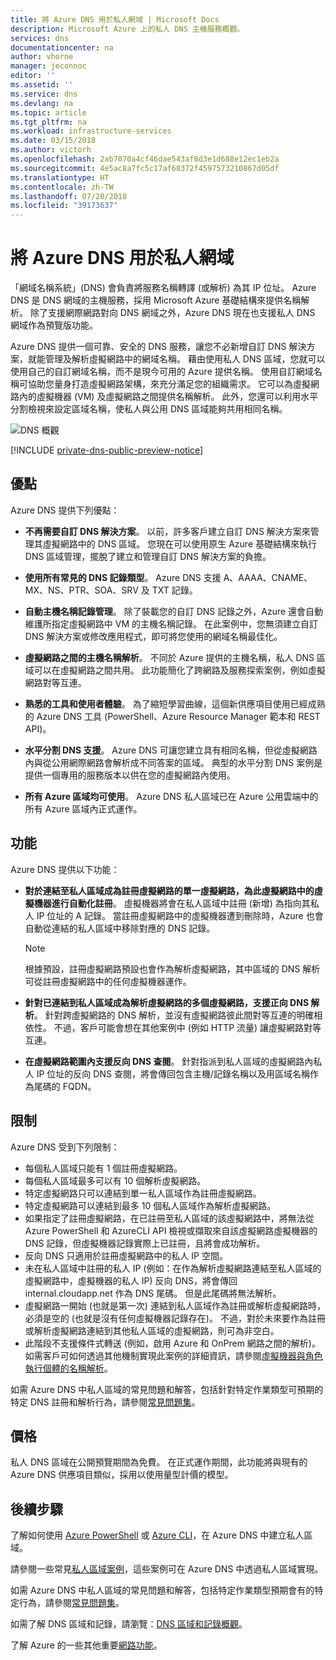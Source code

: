 ```yaml
---
title: 將 Azure DNS 用於私人網域 | Microsoft Docs
description: Microsoft Azure 上的私人 DNS 主機服務概觀。
services: dns
documentationcenter: na
author: vhorne
manager: jeconnoc
editor: ''
ms.assetid: ''
ms.service: dns
ms.devlang: na
ms.topic: article
ms.tgt_pltfrm: na
ms.workload: infrastructure-services
ms.date: 03/15/2018
ms.author: victorh
ms.openlocfilehash: 2ab7070a4cf46dae543af8d3e1d688e12ec1eb2a
ms.sourcegitcommit: 4e5ac8a7fc5c17af68372f4597573210867d05df
ms.translationtype: HT
ms.contentlocale: zh-TW
ms.lasthandoff: 07/20/2018
ms.locfileid: "39173637"
---
```

# <a name="use-azure-dns-for-private-domains"></a>將 Azure DNS 用於私人網域
「網域名稱系統」(DNS) 會負責將服務名稱轉譯 (或解析) 為其 IP 位址。 Azure DNS 是 DNS 網域的主機服務，採用 Microsoft Azure 基礎結構來提供名稱解析。 除了支援網際網路對向 DNS 網域之外，Azure DNS 現在也支援私人 DNS 網域作為預覽版功能。 
 
Azure DNS 提供一個可靠、安全的 DNS 服務，讓您不必新增自訂 DNS 解決方案，就能管理及解析虛擬網路中的網域名稱。 藉由使用私人 DNS 區域，您就可以使用自己的自訂網域名稱，而不是現今可用的 Azure 提供名稱。 使用自訂網域名稱可協助您量身打造虛擬網路架構，來充分滿足您的組織需求。 它可以為虛擬網路內的虛擬機器 (VM) 及虛擬網路之間提供名稱解析。 此外，您還可以利用水平分割檢視來設定區域名稱，使私人與公用 DNS 區域能夠共用相同名稱。

![DNS 概觀](./media/private-dns-overview/scenario.png)

[!INCLUDE [private-dns-public-preview-notice](../../includes/private-dns-public-preview-notice.md)]

## <a name="benefits"></a>優點

Azure DNS 提供下列優點：

* **不再需要自訂 DNS 解決方案**。 以前，許多客戶建立自訂 DNS 解決方案來管理其虛擬網路中的 DNS 區域。 您現在可以使用原生 Azure 基礎結構來執行 DNS 區域管理，擺脫了建立和管理自訂 DNS 解決方案的負擔。

* **使用所有常見的 DNS 記錄類型**。 Azure DNS 支援 A、AAAA、CNAME、MX、NS、PTR、SOA、SRV 及 TXT 記錄。

* **自動主機名稱記錄管理**。 除了裝載您的自訂 DNS 記錄之外，Azure 還會自動維護所指定虛擬網路中 VM 的主機名稱記錄。 在此案例中，您無須建立自訂 DNS 解決方案或修改應用程式，即可將您使用的網域名稱最佳化。

* **虛擬網路之間的主機名稱解析**。 不同於 Azure 提供的主機名稱，私人 DNS 區域可以在虛擬網路之間共用。 此功能簡化了跨網路及服務探索案例，例如虛擬網路對等互連。

* **熟悉的工具和使用者體驗**。 為了縮短學習曲線，這個新供應項目使用已經成熟的 Azure DNS 工具 (PowerShell、Azure Resource Manager 範本和 REST API)。

* **水平分割 DNS 支援**。 Azure DNS 可讓您建立具有相同名稱，但從虛擬網路內與從公用網際網路會解析成不同答案的區域。 典型的水平分割 DNS 案例是提供一個專用的服務版本以供在您的虛擬網路內使用。

* **所有 Azure 區域均可使用**。 Azure DNS 私人區域已在 Azure 公用雲端中的所有 Azure 區域內正式運作。 


## <a name="capabilities"></a>功能

Azure DNS 提供以下功能：
 
* **對於連結至私人區域成為註冊虛擬網路的單一虛擬網路，為此虛擬網路中的虛擬機器進行自動化註冊**。 虛擬機器將會在私人區域中註冊 (新增) 為指向其私人 IP 位址的 A 記錄。 當註冊虛擬網路中的虛擬機器遭到刪除時，Azure 也會自動從連結的私人區域中移除對應的 DNS 記錄。 

  > [!NOTE]
  > 根據預設，註冊虛擬網路預設也會作為解析虛擬網路，其中區域的 DNS 解析可從註冊虛擬網路中的任何虛擬機器運作。 

* **針對已連結到私人區域成為解析虛擬網路的多個虛擬網路，支援正向 DNS 解析**。 針對跨虛擬網路的 DNS 解析，並沒有虛擬網路彼此間對等互連的明確相依性。 不過，客戶可能會想在其他案例中 (例如 HTTP 流量) 讓虛擬網路對等互連。

* **在虛擬網路範圍內支援反向 DNS 查閱**。 針對指派到私人區域的虛擬網路內私人 IP 位址的反向 DNS 查閱，將會傳回包含主機/記錄名稱以及用區域名稱作為尾碼的 FQDN。 


## <a name="limitations"></a>限制

Azure DNS 受到下列限制：

* 每個私人區域只能有 1 個註冊虛擬網路。
* 每個私人區域最多可以有 10 個解析虛擬網路。
* 特定虛擬網路只可以連結到單一私人區域作為註冊虛擬網路。
* 特定虛擬網路可以連結到最多 10 個私人區域作為解析虛擬網路。
* 如果指定了註冊虛擬網路，在已註冊至私人區域的該虛擬網路中，將無法從 Azure PowerShell 和 AzureCLI API 檢視或擷取來自該虛擬網路虛擬機器的 DNS 記錄，但虛擬機器記錄實際上已註冊，且將會成功解析。
* 反向 DNS 只適用於註冊虛擬網路中的私人 IP 空間。
* 未在私人區域中註冊的私人 IP (例如：在作為解析虛擬網路連結至私人區域的虛擬網路中，虛擬機器的私人 IP) 反向 DNS，將會傳回 internal.cloudapp.net 作為 DNS 尾碼。 但是此尾碼將無法解析。 
* 虛擬網路一開始 (也就是第一次) 連結到私人區域作為註冊或解析虛擬網路時，必須是空的 (也就是沒有任何虛擬機器記錄存在)。 不過，對於未來要作為註冊或解析虛擬網路連結到其他私人區域的虛擬網路，則可為非空白。 
* 此階段不支援條件式轉送 (例如，啟用 Azure 和 OnPrem 網路之間的解析)。 如需客戶可如何透過其他機制實現此案例的詳細資訊，請參閱[虛擬機器與角色執行個體的名稱解析](../virtual-network/virtual-networks-name-resolution-for-vms-and-role-instances.md)。

如需 Azure DNS 中私人區域的常見問題和解答，包括針對特定作業類型可預期的特定 DNS 註冊和解析行為，請參閱[常見問題集](./dns-faq.md#private-dns)。  


## <a name="pricing"></a>價格

私人 DNS 區域在公開預覽期間為免費。 在正式運作期間，此功能將與現有的 Azure DNS 供應項目類似，採用以使用量型計價的模型。 


## <a name="next-steps"></a>後續步驟

了解如何使用 [Azure PowerShell](./private-dns-getstarted-powershell.md) 或 [Azure CLI](./private-dns-getstarted-cli.md)，在 Azure DNS 中建立私人區域。

請參閱一些常見[私人區域案例](./private-dns-scenarios.md)，這些案例可在 Azure DNS 中透過私人區域實現。

如需 Azure DNS 中私人區域的常見問題和解答，包括特定作業類型預期會有的特定行為，請參閱[常見問題集](./dns-faq.md#private-dns)。 

如需了解 DNS 區域和記錄，請瀏覽：[DNS 區域和記錄概觀](dns-zones-records.md)。

了解 Azure 的一些其他重要[網路功能](../networking/networking-overview.md)。 

